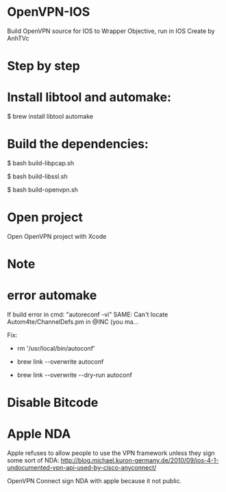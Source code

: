# OpenVPN-IOS
Build OpenVPN source for IOS to Wrapper Objective, run in IOS
Create by AnhTVc
# Step by step
# Install libtool and automake:

$ brew install libtool automake

# Build the dependencies:

$ bash build-libpcap.sh

$ bash build-libssl.sh

$ bash build-openvpn.sh

# Open project
Open OpenVPN project with Xcode
# Note
# error automake
If build error in cmd: "autoreconf -vi" SAME: Can't locate Autom4te/ChannelDefs.pm in @INC (you ma...

Fix: 

- rm '/usr/local/bin/autoconf'

- brew link --overwrite autoconf

- brew link --overwrite --dry-run autoconf

# Disable Bitcode
# Apple NDA
Apple refuses to allow people to use the VPN framework unless they sign some sort of NDA: http://blog.michael.kuron-germany.de/2010/09/ios-4-1-undocumented-vpn-api-used-by-cisco-anyconnect/

OpenVPN Connect sign NDA with apple because it not public.
